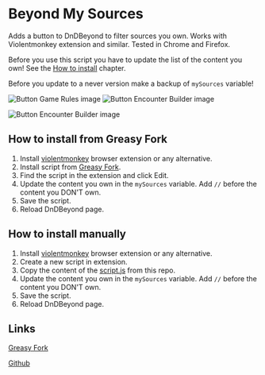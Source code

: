 # Beyond My Sources
Adds a button to DnDBeyond to filter sources you own. Works with Violentmonkey extension and similar. Tested in Chrome and Firefox.

Before you use this script you have to update the list of the content you own! See the [How to install](#how-to-install-from-greasy-fork) chapter.

Before you update to a never version make a backup of `mySources` variable!

![Button Game Rules image](https://raw.githubusercontent.com/petrgon/beyond-my-sources/main/button.png)
![Button Encounter Builder image](https://raw.githubusercontent.com/petrgon/beyond-my-sources/main/encounter-builder.png)

![Button Encounter Builder image](https://raw.githubusercontent.com/petrgon/beyond-my-sources/main/showcase.gif)


## How to install from Greasy Fork
1. Install [violentmonkey](https://violentmonkey.github.io/) browser extension or any alternative.
2. Install script from [Greasy Fork](https://greasyfork.org/en/scripts/451010-beyond-my-content).
5. Find the script in the extension and click Edit.
6. Update the content you own in the `mySources` variable. Add `//` before the content you DON'T own.
7. Save the script.
8. Reload DnDBeyond page.

## How to install manually
1. Install [violentmonkey](https://violentmonkey.github.io/) browser extension or any alternative.
2. Create a new script in extension.
3. Copy the content of the [script.js](script.js) from this repo.
4. Update the content you own in the `mySources` variable. Add `//` before the content you DON'T own.
5. Save the script.
6. Reload DnDBeyond page.

## Links
[Greasy Fork](https://greasyfork.org/en/scripts/451010-beyond-my-sources)

[Github](https://github.com/petrgon/beyond-my-sources/)
